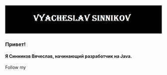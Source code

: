 [![Header](https://github.com/Selarahl/Selarahl/blob/main/assets/%D0%91%D0%B5%D0%B7%20%D0%B8%D0%BC%D0%B5%D0%BD%D0%B8.png)](https://www.linkedin.com/in/%D0%B2%D1%8F%D1%87%D0%B5%D1%81%D0%BB%D0%B0%D0%B2-5a5495241/)

### Привет!
#### Я Синников Вячеслав, начинающий разработчик на Java.

Follow my